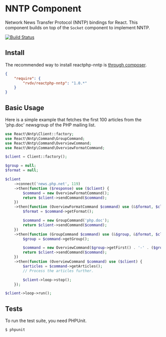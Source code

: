 # NNTP Component

Network News Transfer Protocol (NNTP) bindings for React.
This component builds on top of the `Socket` component to implement NNTP.

[![Build Status](https://travis-ci.org/RobinvdVleuten/reactphp-nntp.png?branch=master)](https://travis-ci.org/RobinvdVleuten/reactphp-nntp)

## Install

The recommended way to install reactphp-nntp is [through composer](http://getcomposer.org).

```JSON
{
    "require": {
        "rvdv/reactphp-nntp": "1.0.*"
    }
}
```

## Basic Usage

Here is a simple example that fetches the first 100 articles from the 'php.doc' newsgroup
of the PHP mailing list.

```php
use React\Nntp\Client::factory;
use React\Nntp\Command\GroupCommand;
use React\Nntp\Command\OverviewCommand;
use React\Nntp\Command\OverviewFormatCommand;

$client = Client::factory();

$group = null;
$format = null;

$client
    ->connect('news.php.net', 119)
    ->then(function ($response) use ($client) {
        $command = new OverviewFormatCommand();
        return $client->sendCommand($command);
    })
    ->then(function (OverviewFormatCommand $command) use (&$format, $client) {
        $format = $command->getFormat();

        $command = new GroupCommand('php.doc');
        return $client->sendCommand($command);
    })
    ->then(function (GroupCommand $command) use (&$group, &$format, $client) {
        $group = $command->getGroup();

        $command = new OverviewCommand($group->getFirst() . '-' . ($group->getFirst() + 99), $format);
        return $client->sendCommand($command);
    })
    ->then(function (OverviewCommand $command) use ($client) {
        $articles = $command->getArticles();
        // Process the articles further.

        $client->loop->stop();
    });

$client->loop->run();
```

## Tests

To run the test suite, you need PHPUnit.

    $ phpunit
